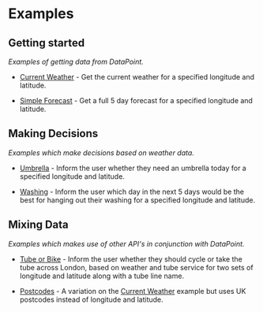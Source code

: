# Examples


## Getting started

_Examples of getting data from DataPoint._

* [Current Weather](current_weather/) - Get the current weather for a specified
longitude and latitude.

* [Simple Forecast](simple_forecast/) - Get a full 5 day forecast for a specified
longitude and latitude.

## Making Decisions

_Examples which make decisions based on weather data._

* [Umbrella](umbrella/) - Inform the user whether they need an umbrella today
for a specified longitude and latitude.

* [Washing](washing/) - Inform the user which day in the next 5 days would be
the best for hanging out their washing for a specified longitude and latitude.

## Mixing Data

_Examples which makes use of other API's in conjunction with DataPoint._

* [Tube or Bike](tube_bike/) - Inform the user whether they should cycle or
take the tube across London, based on weather and tube service for two sets of
longitude and latitude along with a tube line name.

* [Postcodes](postcodes_to_lat_lng) - A variation on the [Current Weather](current_weather/)
example but uses UK postcodes instead of longitude and latitude.
